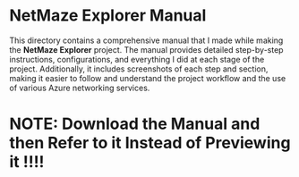 # NetMaze Explorer Manual

This directory contains a comprehensive manual that I made while making the **NetMaze Explorer** project. The manual provides detailed step-by-step instructions, configurations, and everything I did at each stage of the project. Additionally, it includes screenshots of each step and section, making it easier to follow and understand the project workflow and the use of various Azure networking services.

# NOTE: Download the Manual and then Refer to it Instead of Previewing it !!!!
